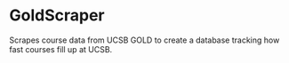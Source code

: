 # GoldScraper
Scrapes course data from UCSB GOLD to create a database tracking how fast courses fill up at UCSB.

